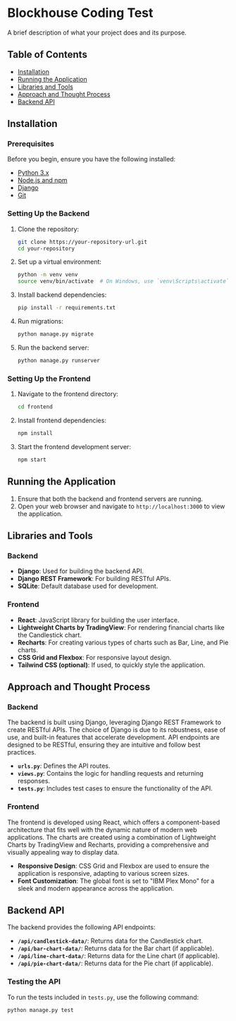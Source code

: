 # Blockhouse Coding Test

A brief description of what your project does and its purpose.

## Table of Contents

- [Installation](#installation)
- [Running the Application](#running-the-application)
- [Libraries and Tools](#libraries-and-tools)
- [Approach and Thought Process](#approach-and-thought-process)
- [Backend API](#backend-api)

## Installation

### Prerequisites

Before you begin, ensure you have the following installed:

- [Python 3.x](https://www.python.org/downloads/)
- [Node.js and npm](https://nodejs.org/en/download/)
- [Django](https://www.djangoproject.com/)
- [Git](https://git-scm.com/)

### Setting Up the Backend

1. Clone the repository:
    ```bash
    git clone https://your-repository-url.git
    cd your-repository
    ```

2. Set up a virtual environment:
    ```bash
    python -m venv venv
    source venv/bin/activate  # On Windows, use `venv\Scripts\activate`
    ```

3. Install backend dependencies:
    ```bash
    pip install -r requirements.txt
    ```

4. Run migrations:
    ```bash
    python manage.py migrate
    ```

5. Run the backend server:
    ```bash
    python manage.py runserver
    ```

### Setting Up the Frontend

1. Navigate to the frontend directory:
    ```bash
    cd frontend
    ```

2. Install frontend dependencies:
    ```bash
    npm install
    ```

3. Start the frontend development server:
    ```bash
    npm start
    ```

## Running the Application

1. Ensure that both the backend and frontend servers are running.
2. Open your web browser and navigate to `http://localhost:3000` to view the application.

## Libraries and Tools

### Backend

- **Django**: Used for building the backend API.
- **Django REST Framework**: For building RESTful APIs.
- **SQLite**: Default database used for development.

### Frontend

- **React**: JavaScript library for building the user interface.
- **Lightweight Charts by TradingView**: For rendering financial charts like the Candlestick chart.
- **Recharts**: For creating various types of charts such as Bar, Line, and Pie charts.
- **CSS Grid and Flexbox**: For responsive layout design.
- **Tailwind CSS (optional)**: If used, to quickly style the application.

## Approach and Thought Process

### Backend

The backend is built using Django, leveraging Django REST Framework to create RESTful APIs. The choice of Django is due to its robustness, ease of use, and built-in features that accelerate development. API endpoints are designed to be RESTful, ensuring they are intuitive and follow best practices.

- **`urls.py`**: Defines the API routes.
- **`views.py`**: Contains the logic for handling requests and returning responses.
- **`tests.py`**: Includes test cases to ensure the functionality of the API.

### Frontend

The frontend is developed using React, which offers a component-based architecture that fits well with the dynamic nature of modern web applications. The charts are created using a combination of Lightweight Charts by TradingView and Recharts, providing a comprehensive and visually appealing way to display data.

- **Responsive Design**: CSS Grid and Flexbox are used to ensure the application is responsive, adapting to various screen sizes.
- **Font Customization**: The global font is set to "IBM Plex Mono" for a sleek and modern appearance across the application.

## Backend API

The backend provides the following API endpoints:

- **`/api/candlestick-data/`**: Returns data for the Candlestick chart.
- **`/api/bar-chart-data/`**: Returns data for the Bar chart (if applicable).
- **`/api/line-chart-data/`**: Returns data for the Line chart (if applicable).
- **`/api/pie-chart-data/`**: Returns data for the Pie chart (if applicable).

### Testing the API

To run the tests included in `tests.py`, use the following command:

```bash
python manage.py test
